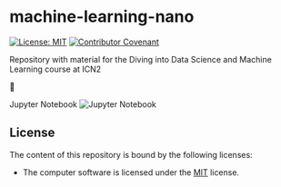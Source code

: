 # machine-learning-nano
[![License: MIT](https://img.shields.io/badge/License-MIT-yellow.svg)](https://opensource.org/licenses/MIT)
[![Contributor Covenant](https://img.shields.io/badge/Contributor%20Covenant-2.1-4baaaa.svg)](code_of_conduct.md) 

Repository with material for the Diving into Data Science and Machine Learning course at ICN2

:date:

Jupyter Notebook 	![Jupyter Notebook](https://img.shields.io/badge/jupyter-%23FA0F00.svg?style=for-the-badge&logo=jupyter&logoColor=white)

## License

The content of this repository is bound by the following licenses:

* The computer software is licensed under the [MIT](LICENSE.md) license.
